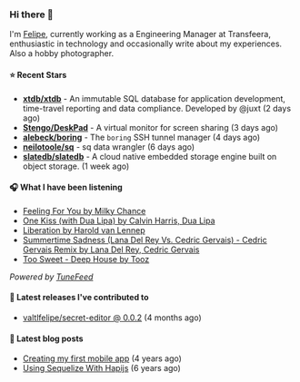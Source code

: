 ### Hi there 👋

I'm [Felipe](https://felipevm.com), currently working as a Engineering Manager at Transfeera, enthusiastic in technology and occasionally write about my experiences. Also a hobby photographer.

#### ⭐ Recent Stars
- **[xtdb/xtdb](https://github.com/xtdb/xtdb)** - An immutable SQL database for application development, time-travel reporting and data compliance. Developed by @juxt (2 days ago)
- **[Stengo/DeskPad](https://github.com/Stengo/DeskPad)** - A virtual monitor for screen sharing (3 days ago)
- **[alebeck/boring](https://github.com/alebeck/boring)** - The `boring`  SSH tunnel manager (4 days ago)
- **[neilotoole/sq](https://github.com/neilotoole/sq)** - sq data wrangler (6 days ago)
- **[slatedb/slatedb](https://github.com/slatedb/slatedb)** - A cloud native embedded storage engine built on object storage. (1 week ago)

#### 🎧 What I have been listening
- [Feeling For You by Milky Chance](https://open.spotify.com/track/1BSTT3sbQ1MVVacApHilK9)
- [One Kiss (with Dua Lipa) by Calvin Harris, Dua Lipa](https://open.spotify.com/track/76dIZzTdrNO15mGBrU3MHi)
- [Liberation by Harold van Lennep](https://open.spotify.com/track/6JgjIRRv7uMSEjzzxHTQoh)
- [Summertime Sadness (Lana Del Rey Vs. Cedric Gervais) - Cedric Gervais Remix by Lana Del Rey, Cedric Gervais](https://open.spotify.com/track/6PUIzlqotEmPuBfjbwYWOB)
- [Too Sweet - Deep House by Tooz](https://open.spotify.com/track/2WZbZGwxHYyTxOYMKUMIUF)

_Powered by [TuneFeed](https://tunefeed.app?ref=valtlfelipe-gh-profile)_ 

#### 🚀 Latest releases I've contributed to


- [valtlfelipe/secret-editor @ 0.0.2](https://github.com/valtlfelipe/secret-editor/releases/tag/0.0.2) (4 months ago)

#### 📄 Latest blog posts
- [Creating my first mobile app](https://felipevm.com/posts/creating-my-first-mobile-app/) (4 years ago)
- [Using Sequelize With Hapijs](https://felipevm.com/posts/using-sequelize-with-hapijs/) (6 years ago)
